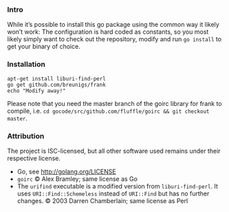 ### Intro

While it’s possible to install this go package using the common way it likely won’t work: The configuration is hard coded as constants, so you most likely simply want to check out the repository, modify and run `go install` to get your binary of choice.

### Installation

```
apt-get install liburi-find-perl
go get github.com/breunigs/frank
echo "Modify away!"
```

Please note that you need the master branch of the goirc library for frank to compile, i.e. `cd gocode/src/github.com/fluffle/goirc && git checkout master`.

### Attribution

The project is ISC-licensed, but all other software used remains under their respective license.

- Go, see http://golang.org/LICENSE
- `goirc` © Alex Bramley; same license as Go
- The `urifind` executable is a modified version from `liburi-find-perl`. It uses `URI::Find::Schemeless` instead of `URI::Find` but has no further changes. © 2003 Darren Chamberlain; same license as Perl
